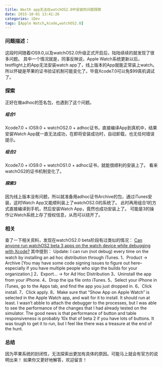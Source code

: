 ```yaml
---
title: Wacth app无法在watchOS2.0中安装的问题探索
date: 2015-10-01 13:41:26
categories: iDev
tags: [Apple Watch,Xcode,watchOS2.0]
---
```

### 问题描述：

这段时间随着iOS9.0,以及watchOS2.0升级正式开启后，陆陆续续的就发现了很多问题。
其中一个情况就是，同事反映说，Apple Watch系统更新以后，testflight上的App无法安装watch app了，线上版本的App就能正常装上watch。
所以怀疑是苹果的证书验证机制可能变化了。毕竟Xcode7.0可以免$99真机调试了。
<!--more-->

### 探索

正好在做adhoc的签名包，也遇到了这个问题。

##### 组合1

Xcode7.0 + iOS9.0 + watchOS2.0 + adhoc证书，直接编译App到真机中，结果安装Watch App就一直无法成功，在即将安装成功时，自动卸载，也无任何错误提示。

##### 组合2

Xcode7.0 + iOS9.0 + watchOS1.0 + adhoc证书，就能很顺利的安装上了。
看来watchOS2的证书机制变化了。

##### 探索3

因为线上版本没有问题，所以就准备用adhoc证书Archive的包，通过iTunes安装，这时Watch App又能顺利装上了watchOS2.0的系统了。
此时再用组合1的方式直接编译到手机，然后安装Watch App，竟然也成功安装上了。
可能是3的操作让Watch系统上存了授权信息，从而可以绕开了。

### 相关

查了一下相关资料，发现在watchOS2.0 beta阶段有过类似的情况：
[Can anyone run watchOS2 beta 3 apps on the watch device while debugging with Xcode?](https://forums.developer.apple.com/thread/9607)
其中提到：
Update: I can run (not debug) every time on the watch by installing an ad hoc distribution through iTunes.
1、Product -> Archive [You may have some code signing issues to figure out here–especially if you have multiple people who sign the builds for your organization.]
2、Export… -> for Ad Hoc Distribution
3、Uninstall the app from your iPhone.
4、Drop the ipa file onto iTunes.
5、Select your iPhone in iTunes, go to the Apps tab, and find the app you just dropped in.
6、Click install.
7、Click apply.
8、Make sure that “Show App on Apple Watch” is selected in the Apple Watch app, and wait for it to install.
It should run at least. I wasn’t abble to attach the debugger to the processes, but I was able to see the performance of the changes that I had already tested on the simulator.
The good news is that performance of button and table responsiveness is probably 10x that of beta 2 if you have lots of buttons. It was tough to get it to run, but I feel like there was a treasure at the end of the hunt.

### 总结

因为苹果系统的封闭性，无法探索出更加有具体的原因。可能马上就会有官方的说明出来！
如果你又更好地解答，欢迎留言！
